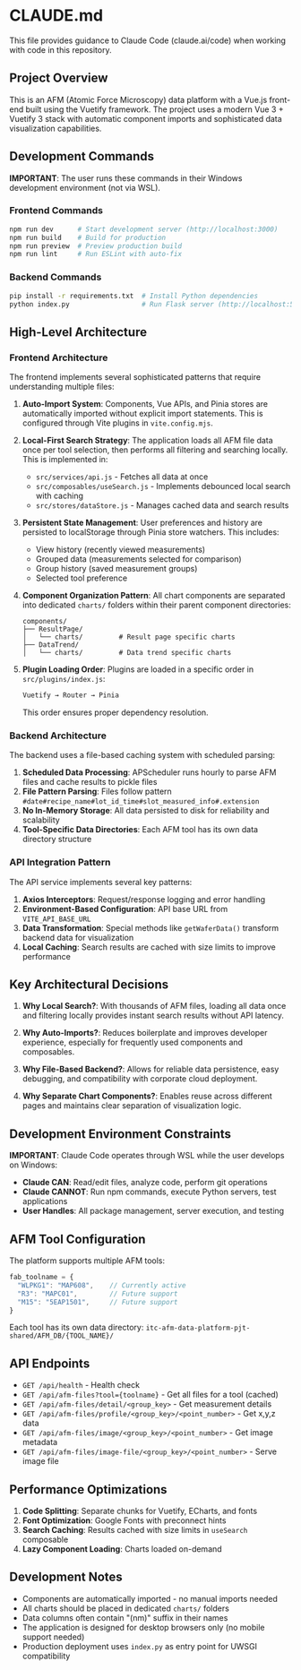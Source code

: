 # CLAUDE.md

This file provides guidance to Claude Code (claude.ai/code) when working with code in this repository.

## Project Overview

This is an AFM (Atomic Force Microscopy) data platform with a Vue.js front-end built using the Vuetify framework. The project uses a modern Vue 3 + Vuetify 3 stack with automatic component imports and sophisticated data visualization capabilities.

## Development Commands

**IMPORTANT**: The user runs these commands in their Windows development environment (not via WSL).

### Frontend Commands
```bash
npm run dev      # Start development server (http://localhost:3000)
npm run build    # Build for production
npm run preview  # Preview production build
npm run lint     # Run ESLint with auto-fix
```

### Backend Commands
```bash
pip install -r requirements.txt  # Install Python dependencies
python index.py                  # Run Flask server (http://localhost:5000)
```

## High-Level Architecture

### Frontend Architecture

The frontend implements several sophisticated patterns that require understanding multiple files:

1. **Auto-Import System**: Components, Vue APIs, and Pinia stores are automatically imported without explicit import statements. This is configured through Vite plugins in `vite.config.mjs`.

2. **Local-First Search Strategy**: The application loads all AFM file data once per tool selection, then performs all filtering and searching locally. This is implemented in:
   - `src/services/api.js` - Fetches all data at once
   - `src/composables/useSearch.js` - Implements debounced local search with caching
   - `src/stores/dataStore.js` - Manages cached data and search results

3. **Persistent State Management**: User preferences and history are persisted to localStorage through Pinia store watchers. This includes:
   - View history (recently viewed measurements)
   - Grouped data (measurements selected for comparison)
   - Group history (saved measurement groups)
   - Selected tool preference

4. **Component Organization Pattern**: All chart components are separated into dedicated `charts/` folders within their parent component directories:
   ```
   components/
   ├── ResultPage/
   │   └── charts/         # Result page specific charts
   ├── DataTrend/
   │   └── charts/         # Data trend specific charts
   ```

5. **Plugin Loading Order**: Plugins are loaded in a specific order in `src/plugins/index.js`:
   ```javascript
   Vuetify → Router → Pinia
   ```
   This order ensures proper dependency resolution.

### Backend Architecture

The backend uses a file-based caching system with scheduled parsing:

1. **Scheduled Data Processing**: APScheduler runs hourly to parse AFM files and cache results to pickle files
2. **File Pattern Parsing**: Files follow pattern `#date#recipe_name#lot_id_time#slot_measured_info#.extension`
3. **No In-Memory Storage**: All data persisted to disk for reliability and scalability
4. **Tool-Specific Data Directories**: Each AFM tool has its own data directory structure

### API Integration Pattern

The API service implements several key patterns:

1. **Axios Interceptors**: Request/response logging and error handling
2. **Environment-Based Configuration**: API base URL from `VITE_API_BASE_URL`
3. **Data Transformation**: Special methods like `getWaferData()` transform backend data for visualization
4. **Local Caching**: Search results are cached with size limits to improve performance

## Key Architectural Decisions

1. **Why Local Search?**: With thousands of AFM files, loading all data once and filtering locally provides instant search results without API latency.

2. **Why Auto-Imports?**: Reduces boilerplate and improves developer experience, especially for frequently used components and composables.

3. **Why File-Based Backend?**: Allows for reliable data persistence, easy debugging, and compatibility with corporate cloud deployment.

4. **Why Separate Chart Components?**: Enables reuse across different pages and maintains clear separation of visualization logic.

## Development Environment Constraints

**IMPORTANT**: Claude Code operates through WSL while the user develops on Windows:

- **Claude CAN**: Read/edit files, analyze code, perform git operations
- **Claude CANNOT**: Run npm commands, execute Python servers, test applications
- **User Handles**: All package management, server execution, and testing

## AFM Tool Configuration

The platform supports multiple AFM tools:

```javascript
fab_toolname = {
  "WLPKG1": "MAP608",    // Currently active
  "R3": "MAPC01",        // Future support
  "M15": "5EAP1501",     // Future support
}
```

Each tool has its own data directory: `itc-afm-data-platform-pjt-shared/AFM_DB/{TOOL_NAME}/`

## API Endpoints

- `GET /api/health` - Health check
- `GET /api/afm-files?tool={toolname}` - Get all files for a tool (cached)
- `GET /api/afm-files/detail/<group_key>` - Get measurement details
- `GET /api/afm-files/profile/<group_key>/<point_number>` - Get x,y,z data
- `GET /api/afm-files/image/<group_key>/<point_number>` - Get image metadata
- `GET /api/afm-files/image-file/<group_key>/<point_number>` - Serve image file

## Performance Optimizations

1. **Code Splitting**: Separate chunks for Vuetify, ECharts, and fonts
2. **Font Optimization**: Google Fonts with preconnect hints
3. **Search Caching**: Results cached with size limits in `useSearch` composable
4. **Lazy Component Loading**: Charts loaded on-demand

## Development Notes

- Components are automatically imported - no manual imports needed
- All charts should be placed in dedicated `charts/` folders
- Data columns often contain "(nm)" suffix in their names
- The application is designed for desktop browsers only (no mobile support needed)
- Production deployment uses `index.py` as entry point for UWSGI compatibility
